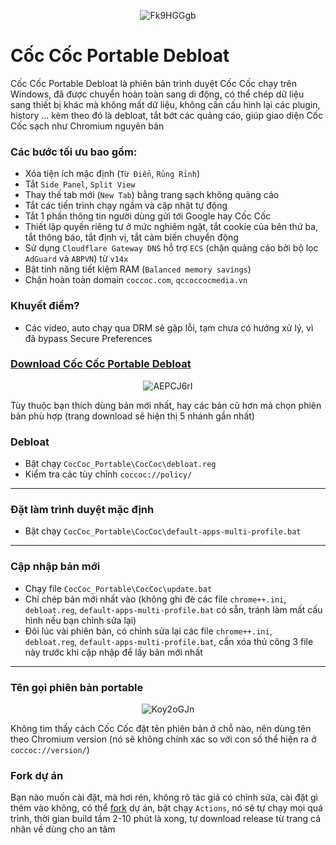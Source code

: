 <p align="center">
<img src="https://img.bibica.net/LdQl82XW.png" alt="Fk9HGGgb">
</p>

# Cốc Cốc Portable Debloat 

Cốc Cốc Portable Debloat là phiên bản trình duyệt Cốc Cốc chạy trên Windows, đã được chuyển hoàn toàn sang di động, có thể chép dữ liệu sang thiết bị khác mà không mất dữ liệu, không cần cấu hình lại các plugin, history … kèm theo đó là debloat, tắt bớt các quảng cáo, giúp giao diện Cốc Cốc sạch như Chromium nguyên bản

### Các bước tối ưu bao gồm:
- Xóa tiện ích mặc định (`Từ Điển`, `Rủng Rỉnh`)
- Tắt `Side Panel`, `Split View`
- Thay thế tab mới (`New Tab`) bằng trang sạch không quảng cáo
- Tắt các tiến trình chạy ngầm và cập nhật tự động
- Tắt 1 phần thông tin người dùng gửi tới Google hay Cốc Cốc
- Thiết lập quyền riêng tư ở mức nghiêm ngặt, tắt cookie của bên thứ ba, tắt thông báo, tắt định vị, tắt cảm biến chuyển động
- Sử dụng `Cloudflare Gateway DNS` hỗ trợ `ECS` (chặn quảng cáo bởi bộ lọc `AdGuard` và `ABPVN`) từ `v14x`
- Bật tính năng tiết kiệm RAM (`Balanced memory savings`)
- Chặn hoàn toàn domain `coccoc.com`, `qccoccocmedia.vn`

### Khuyết điểm?
- Các video, auto chạy qua DRM sẽ gặp lỗi, tạm chưa có hướng xử lý, vì đã bypass Secure Preferences

### [Download Cốc Cốc Portable Debloat](https://coccoc.bibica.net/)

<p align="center">
<img src="https://img.bibica.net/AEPCJ6rI.png" alt="AEPCJ6rI">
</p>

Tùy thuộc bạn thích dùng bản mới nhất, hay các bản cũ hơn mà chọn phiên bản phù hợp (trang download sẽ hiện thị 5 nhánh gần nhất)

### Debloat

- Bật chạy `CocCoc_Portable\CocCoc\debloat.reg`
- Kiểm tra các tùy chỉnh `coccoc://policy/`

---

### Đặt làm trình duyệt mặc định

- Bật chạy `CocCoc_Portable\CocCoc\default-apps-multi-profile.bat`

---

### Cập nhập bản mới

- Chạy file `CocCoc_Portable\CocCoc\update.bat`
- Chỉ chép bản mới nhất vào (không ghi đè các file `chrome++.ini`, `debloat.reg`, `default-apps-multi-profile.bat` có sẵn, tránh làm mất cấu hình nếu bạn chỉnh sửa lại)
- Đôi lúc vài phiên bản, có chỉnh sửa lại các file  `chrome++.ini`, `debloat.reg`, `default-apps-multi-profile.bat`, cần xóa thủ công 3 file này trước khi cập nhập để lấy bản mới nhất

---

### Tên gọi phiên bản portable
<p align="center">
<img src="https://img.bibica.net/Koy2oGJn.png" alt="Koy2oGJn">
</p>

Không tìm thấy cách Cốc Cốc đặt tên phiên bản ở chỗ nào, nên dùng tên theo Chromium version (nó sẽ không chính xác so với con số thể hiện ra ở `coccoc://version/`)

### Fork dự án

Bạn nào muốn cài đặt, mà hơi rén, không rõ tác giả có chỉnh sửa, cài đặt gì thêm vào không, có thể [fork](https://github.com/bibicadotnet/coccoc-portable/fork) dự án, bật chạy `Actions`, nó sẽ tự chạy mọi quá trình, thời gian build tầm 2-10 phút là xong, tự download release từ trang cá nhân về dùng cho an tâm
